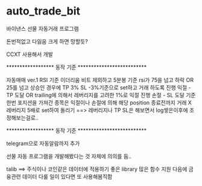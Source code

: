 # auto_trade_bit

바이낸스 선물 자동거래 프로그램

돈번적없고 다잃음 크게 하면 망할듯?

CCXT 사용해서 개발 

****************** 동작 기준 **************************

 자동매매 ver.1 RSI 기준
 이더리움 비트 제외하고 5분봉 기준 rsi가 75을 넘고 하락 OR 25를 넘고 상승인 경우에 TP 3% SL -3%기준으로 set하고 거래 하도록 진행
 익절 - TP 도달 OR trailing에 의해서 레버리지를 고려한 1%로 익절 진행
 손절 - SL 도달 기준
 한번 포지션을 가져간 종목은 익절이나 손절에 의해 해당 position 종료전까지 거래 X
 레버리지 5배로 set하여 돌리기 ==> 레버리지나 TP SL은 해보면서 log쌓은이후에 조정해보는걸로..
 
 ****************** 동작 기준 **************************
 
 telegram으로 자동알람까지 추가

 선물 자동 프로그램을 개발해봤다는 것 자체에 의의를 둠..
 
 talib ==> 주식이나 코인같은 데이터에 적용하기 좋은 library 많은 함수 지원
 다음에 금융관련 데이터 다룰 일이 있다면 또 사용해봄직함

